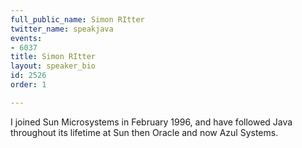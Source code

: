 ```yaml
---
full_public_name: Simon RItter
twitter_name: speakjava
events:
- 6037
title: Simon RItter
layout: speaker_bio
id: 2526
order: 1

---
```

I joined Sun Microsystems in February 1996, and have followed Java throughout its lifetime at Sun then Oracle and now Azul Systems.